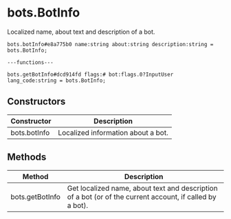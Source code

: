 # bots.BotInfo
Localized name, about text and description of a bot.

```
bots.botInfo#e8a775b0 name:string about:string description:string = bots.BotInfo;

---functions---

bots.getBotInfo#dcd914fd flags:# bot:flags.0?InputUser lang_code:string = bots.BotInfo;
```

## Constructors
| Constructor | Description |
| ---- | ----------- |
| bots.botInfo | Localized information about a bot. |


## Methods
| Method | Description |
| ---- | ----------- |
| bots.getBotInfo | Get localized name, about text and description of a bot (or of the current account, if called by a bot). |


